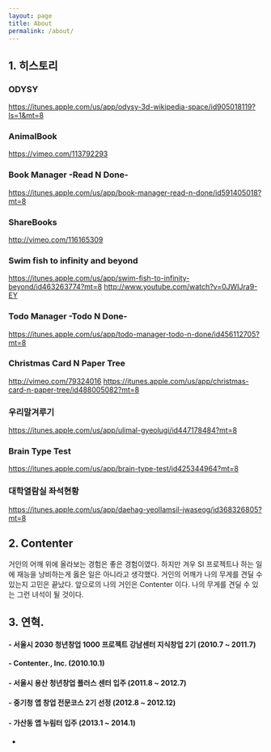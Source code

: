 ```yaml
---
layout: page
title: About
permalink: /about/
---
```



## 1. 히스토리

### ODYSY
https://itunes.apple.com/us/app/odysy-3d-wikipedia-space/id905018119?ls=1&mt=8


### AnimalBook
https://vimeo.com/113792293


### Book Manager -Read N Done-
https://itunes.apple.com/us/app/book-manager-read-n-done/id591405018?mt=8


### ShareBooks
http://vimeo.com/116165309  


### Swim fish to infinity and beyond
https://itunes.apple.com/us/app/swim-fish-to-infinity-beyond/id463263774?mt=8
http://www.youtube.com/watch?v=0JWIJra9-EY


### Todo Manager -Todo N Done-
https://itunes.apple.com/us/app/todo-manager-todo-n-done/id456112705?mt=8


### Christmas Card N Paper Tree
http://vimeo.com/79324016
https://itunes.apple.com/us/app/christmas-card-n-paper-tree/id488005082?mt=8


### 우리말겨루기
https://itunes.apple.com/us/app/ulimal-gyeolugi/id447178484?mt=8


### Brain Type Test
https://itunes.apple.com/us/app/brain-type-test/id425344964?mt=8


### 대학열람실 좌석현황
https://itunes.apple.com/us/app/daehag-yeollamsil-jwaseog/id368326805?mt=8


## 2. Contenter

거인의 어깨 위에 올라보는 경험은 좋은 경험이였다.
하지만 겨우 SI 프로젝트나 하는 일에 재능을 낭비하는게 옳은 일은 아니라고 생각했다.
거인의 어깨가 나의 무게를 견딜 수 있는지 고민은 끝났다.
앞으로의 나의 거인은 Contenter 이다.
나의 무게를 견딜 수 있는 그런 녀석이 될 것이다. 


## 3. 연혁.
#### - 서울시 2030 청년창업 1000 프로젝트 강남센터 지식창업 2기 (2010.7 ~ 2011.7)
#### - Contenter., Inc. (2010.10.1)
#### - 서울시 용산 청년창업 플러스 센터 입주 (2011.8 ~ 2012.7)
#### - 중기청 앱 창업 전문코스 2기 선정 (2012.8 ~ 2012.12)
#### - 가산동 앱 누림터 입주 (2013.1 ~ 2014.1)
 



-  



